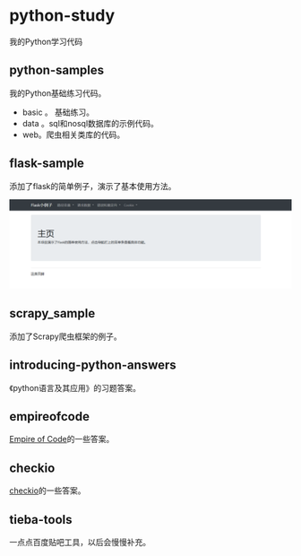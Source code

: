 # python-study

我的Python学习代码

## python-samples
我的Python基础练习代码。

  - basic 。 基础练习。
  - data 。sql和nosql数据库的示例代码。
  - web。爬虫相关类库的代码。
  
## flask-sample

添加了flask的简单例子，演示了基本使用方法。

![运行截图](flask-sample/flask-sample.PNG)

## scrapy_sample
添加了Scrapy爬虫框架的例子。

## introducing-python-answers
《python语言及其应用》的习题答案。

## empireofcode
[Empire of Code](https://checkio.org/)的一些答案。

## checkio
[checkio](https://checkio.org/)的一些答案。

## tieba-tools
一点点百度贴吧工具，以后会慢慢补充。